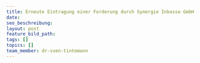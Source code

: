 ```yaml
---
title: Erneute Eintragung einer Forderung durch Synergie Inkasso GmbH
date:
seo_beschreibung:
layout: post
feature_bild_path:
tags: []
topics: []
team_member: dr-sven-tintemann
---
```

